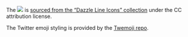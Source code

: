 The <img src="https://assets.turntrout.com/static/images/plus.svg"> is [sourced from the “Dazzle Line Icons” collection](https://www.svgrepo.com/svg/532997/plus-large) under the CC attribution license.

The Twitter emoji styling is provided by the [Twemoji repo](https://github.com/twitter/twemoji).
